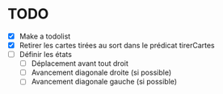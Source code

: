 # TODO

- [x] Make a todolist
- [x] Retirer les cartes tirées au sort dans le prédicat tirerCartes 
- [ ] Définir les états 
    - [ ] Déplacement avant tout droit
    - [ ] Avancement diagonale droite (si possible)
    - [ ] Avancement diagonale gauche (si possible)